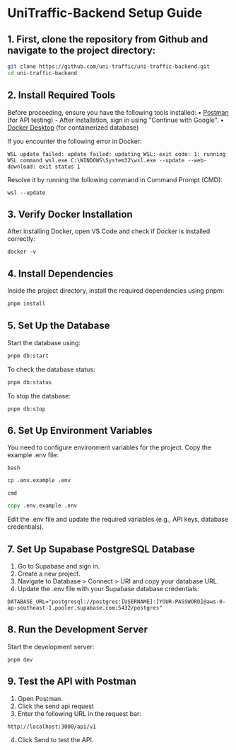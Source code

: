 # UniTraffic-Backend Setup Guide

## 1. First, clone the repository from Github and navigate to the project directory:
```bash
git clone https://github.com/uni-traffic/uni-traffic-backend.git  
cd uni-traffic-backend  
```

## 2. Install Required Tools
Before proceeding, ensure you have the following tools installed:
• [Postman](https://www.postman.com/downloads/) (for API testing) - After installation, sign in using "Continue with Google".
• [Docker Desktop](https://www.docker.com/products/docker-desktop/) (for containerized database)

If you encounter the following error in Docker:
```
WSL update failed: update failed: updating WSL: exit code: 1: running WSL command wsl.exe C:\WINDOWS\System32\wsl.exe --update --web-download: exit status 1
```
Resolve it by running the following command in Command Prompt (CMD): 
```
wsl --update
```
## 3. Verify Docker Installation
After installing Docker, open VS Code and check if Docker is installed correctly:
```
docker -v
```

## 4. Install Dependencies
Inside the project directory, install the required dependencies using pnpm:
```bash
pnpm install
```

## 5. Set Up the Database
Start the database using:
```bash
pnpm db:start  
```
To check the database status:
```bash
pnpm db:status  
```
To stop the database:
```
pnpm db:stop  
```

## 6. Set Up Environment Variables
You need to configure environment variables for the project.
Copy the example .env file:

`bash`
```bash
cp .env.example .env
```

`cmd`
```cmd
copy .env.example .env
```

Edit the .env file and update the required variables (e.g., API keys, database credentials).

## 7. Set Up Supabase PostgreSQL Database
1. Go to Supabase and sign in.
2. Create a new project.
3. Navigate to Database > Connect > URI and copy your database URL.
4. Update the .env file with your Supabase database credentials:
```
DATABASE_URL="postgresql://postgres:[USERNAME]:[YOUR-PASSWORD]@aws-0-ap-southeast-1.pooler.supabase.com:5432/postgres"
```

## 8. Run the Development Server
Start the development server:
```
pnpm dev  
```

## 9. Test the API with Postman
1. Open Postman.
2. Click the send api request
3. Enter the following URL in the request bar:
```
http://localhost:3000/api/v1
```
4. Click Send to test the API.
